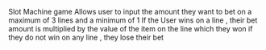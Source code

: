 Slot Machine game 
Allows user to input the amount they want to bet on a maximum of 3 lines and a minimum of 1
If the User wins on a line , their bet amount is multiplied by the value of the item on the line which they won
if they do not win on any line , they lose their bet 
